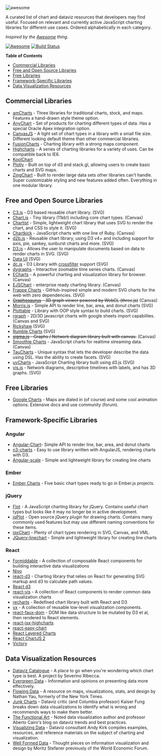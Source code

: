 
<img src="https://cdn.rawgit.com/zingchart/awesome-charting/media/assets/awesome-charting.svg" alt="awesome">

A curated list of chart and dataviz resources that developers may find useful. Focused on relevant and currently active JavaScript charting libraries for different use cases. Ordered alphabetically in each category.

*Inspired by the <a href="https://github.com/sindresorhus/awesome">Awesome</a> thing.*

[![Awesome](https://cdn.rawgit.com/sindresorhus/awesome/d7305f38d29fed78fa85652e3a63e154dd8e8829/media/badge.svg)](https://github.com/sindresorhus/awesome) [![Build Status](https://travis-ci.org/zingchart/awesome-charting.svg?branch=master)](https://travis-ci.org/zingchart/awesome-charting)

**Table of Contents**
*  [Commercial Libraries](#commercial-libraries)
*  [Free and Open Source Libraries](#free-and-open-source-libraries)
*  [Free Libraries](#free-libraries)
*  [Framework-Specific Libraries](#framework-specific-libraries)
*  [Data Visualization Resources](#data-visualization-resources)

## Commercial Libraries
* [amCharts](https://www.amcharts.com/) - Three libraries for traditional charts, stock, and maps. Features a hand-drawn style theme option.
* [AnyChart](http://www.anychart.com/) - Set of products for charting different types of data. Has a special Oracle Apex integration option.
* [CanvasJS](http://canvasjs.com/) - A tight set of chart types in a library with a small file size. Different looking default theme than other commercial libraries.
* [FusionCharts](http://www.fusioncharts.com/) - Charting library with a strong maps component.
* [Highcharts](http://www.highcharts.com/) - A series of charting libraries for a variety of uses. Can be compatible back to IE6.
* [KoolChart](https://www.koolchart.com/)
* [Plotly](https://plot.ly/javascript/) - Built on top of d3 and stack.gl, allowing users to create basic charts and SVG maps.
* [ZingChart](http://www.zingchart.com) - Built to render large data sets other libraries can't handle. Super customizable styling and new features added often. Everything in one modular library.

## Free and Open Source Libraries
* [C3.js](http://c3js.org/) - D3 based reusable chart library. (SVG)
* [Chart.js](http://www.chartjs.org/) - Tiny library (11kb!) including core chart types. (Canvas)
* [Chartist](https://gionkunz.github.io/chartist-js/) - Simple, lightweight chart library that uses SVG to render the chart, and CSS to style it. (SVG)
* [Chartkick](https://github.com/ankane/chartkick.js) - JavaScript charts with one line of Ruby. (Canvas)
* [d2b.js](http://www.d2bjs.org/) - Reusable chart library, using D3 v4+ and including support for axis, pie, sankey, sunburst charts and more. (SVG)
* [D3.js](https://d3js.org/) - Allows the user to manipulate documents based on data to render charts in SVG. (SVG)
* [Data UI](https://williaster.github.io/data-ui) (SVG)
* [dc.js](https://dc-js.github.io/dc.js/) - D3 Library with [crossfilter](http://square.github.io/crossfilter/) support (SVG)
* [dygraphs](https://github.com/danvk/dygraphs) - Interactive zoomable time series charts. (Canvas)
* [ECharts](https://github.com/ecomfe/echarts) - A powerful charting and visualization library for browser. (Canvas)
* [EJSChart](https://github.com/EmpriseCorporation/EJSCharts) - enterprise ready charting library. (Canvas)
* [Frappe Charts](https://frappe.io/charts) - GitHub-inspired simple and modern SVG charts for the web with zero dependencies. (SVG)
* ~~[Graphosaurus](https://github.com/frewsxcv/graphosaurus) - 3D graph viewer powered by WebGL (three.js)~~ (Canvas)
* [Morris.js](http://morrisjs.github.io/morris.js) - Simple API to render line, bar, area, and donut charts (SVG)
* [Plottable](https://github.com/palantir/plottable) - Library with OOP style syntax to build charts. (SVG)
* [rgraph](http://www.rgraph.net/) - 2D/3D javascript charts with google sheets import capabilites. (Canvas and SVG)
* [Rickshaw](https://shutterstock.github.io/rickshaw/) (SVG)
* [Rumble Charts](https://rumble-charts.github.io/rumble-charts/) (SVG)
* ~~[sigma.js](https://github.com/jacomyal/sigma.js) - Graphs / Network diagram library built with canvas.~~ (Canvas)
* [Smoothie Charts](https://github.com/joewalnes/smoothie) - JavaScript charts for realtime streaming data. (Canvas)
* [TauCharts](https://www.taucharts.com/) - Unique syntax that lets the developer describe the data using DSL. Has the ability to create facets. (SVG)
* [uvCharts](https://github.com/imaginea/uvCharts) - JavaScript Charting library built using d3.js (SVG)
* [vis.js](http://visjs.org/) - Network diagrams, descriptive timelines with labels, and has 3D graphs. (SVG)

## Free Libraries
* [Google Charts](https://developers.google.com/chart/) - Maps are dialed in (of course) and some cool animation options. Extensive docs and use community (forum).

## Framework-Specific Libraries
### Angular
* [Angular-Chart](http://jtblin.github.io/angular-chart.js)- Simple API to render line, bar, area, and donut charts
* [n3-charts](https://github.com/n3-charts/line-chart) - Easy to use library written with AngularJS, rendering charts with D3.
* [Angular-scale](https://github.com/kirillstepkin/scale) - Simple and lightweight library for creating line charts

### Ember
* [Ember Charts](http://addepar.github.io/ember-charts/#/overview) - Five basic chart types ready to go in Ember.js projects.

### jQuery
* [Flot](http://www.flotcharts.org/) - A JavaScript charting library for jQuery. Contains useful chart types but looks like it may no longer be in active development.
* [jqPlot](http://www.jqplot.com) - Open source jQuery plugin for drawing charts. Contains many commonly used features but may use different naming conventions for these items.
* [jqxChart](http://www.jqwidgets.com/jquery-widgets-documentation/documentation/jqxchart/jquery-chart-getting-started.htm) - Plenty of chart types rendering in SVG, Canvas, and VML.
* [JQuery-linechart](https://github.com/kirillstepkin/jquery-linechart) - Simple and lightweight library for creating line charts

### React
* [Formiddable](https://github.com/FormidableLabs/victory) - A collection of composable React components for building interactive data visualizations
* [Nivo](http://nivo.rocks/#/)
* [react-d3](https://github.com/esbullington/react-d3) - Charting library that relies on React for generating SVG markup and d3 to calculate path values.
* [React d3](http://www.reactd3.org/)
* [react-vis](https://github.com/uber-common/react-vis) - A collection of React components to render common data visualization charts
* [recharts](http://recharts.org) - Redefined chart library built with React and D3
* [vx](https://vx-demo.now.sh/) - A collection of reusable low-level visualization components.
* [react-faux-dom](https://github.com/Olical/react-faux-dom) - DOM like data structure to be mutated by D3 et al, then rendered to React elements.
* [react-jsx-highcharts](https://whawker.github.io/react-jsx-highcharts/examples/)
* [react-easy-chart](https://rma-consulting.github.io/react-easy-chart/)
* [React Layered Charts](https://github.com/palantir/react-layered-chart)
* [React ChartJS 2](http://jerairrest.github.io/react-chartjs-2/)
* [Victory](https://formidable.com/open-source/victory/)


## Data Visualization Resources
* [Dataviz Catalogue](http://datavizcatalogue.com) - A place to go when you're wondering which chart type is best. A project by Severino Ribecca.
* [Evergreen Data](http://stephanieevergreen.com) - Information and opinions on presenting data more effectively.
* [Flowing Data](http://flowingdata.com) - A resource on maps, visualizations, stats, and design by Nathan Yau, formerly of the New York Times.
* [Junk Charts](http://junkcharts.typepad.com) - Dataviz critic (and Columbia professor) Kaiser Fung breaks down data visualizations to identify what is wrong and recommends ways to make them better.
* [The Functional Art](http://www.thefunctionalart.com) - Noted data visualization author and professor Aberto Cairo's blog on dataviz trends and best practices.
* [Visualizing Data](http://www.visualisingdata.com) - Dataviz consultant Andy Kirk compiles examples, resources, and reference materials on the subject of charting and visualization.
* [Well Formed Data](http://well-formed-data.net/archives/1210/little-boxes) - Thought pieces on information visualization and design by Moritz Stefaner previously of the World Economic Forum.
